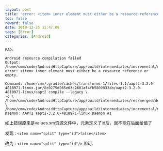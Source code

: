 ```yaml
---
layout: post
title: 'error: <item> inner element must either be a resource reference or empty.'
toc: false
reward: false
date: 2019-12-25 15:47:08
tags: [Error]
categories: [Android]
---
```

```
FAQ:

Android resource compilation failed
Output: /home/cmm/code/AndroidHttpCapture/app/build/intermediates/incremental/mergeDebugResources/merged.dir/values/values.xml:733: error: <item> inner element must either be a resource reference or empty.

Command: /home/cmm/.gradle/caches/transforms-1/files-1.1/aapt2-3.2.0-4818971-linux.jar/8e0275d065e63c2601af4fb5800833ab/aapt2-3.2.0-4818971-linux/aapt2 compile --legacy \
-o \
/home/cmm/code/AndroidHttpCapture/app/build/intermediates/res/merged/debug \
/home/cmm/code/AndroidHttpCapture/app/build/intermediates/incremental/mergeDebugResources/merged.dir/values/values.xml
Daemon: AAPT2 aapt2-3.2.0-4818971-linux Daemon #1
```


如上错误原来是values.xm资源文件中，元素定义了id后，就不能在后面给值了


发现 :
`<item name="split" type="id">false</item>`

改为 :
`<item name="split" type="id"/>`
即可.